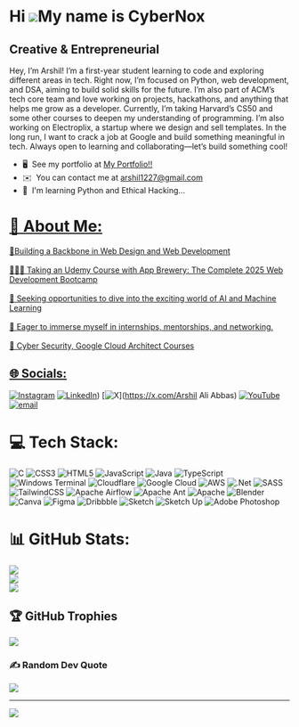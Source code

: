 Hi ![](https://user-images.githubusercontent.com/18350557/176309783-0785949b-9127-417c-8b55-ab5a4333674e.gif)My name is CyberNox
==============================================================================================================================

Creative & Entrepreneurial
--------------------------

Hey, I’m Arshil! I’m a first-year student learning to code and exploring different areas in tech. Right now, I’m focused on Python, web development, and DSA, aiming to build solid skills for the future. I’m also part of ACM’s tech core team and love working on projects, hackathons, and anything that helps me grow as a developer. Currently, I’m taking Harvard’s CS50 and some other courses to deepen my understanding of programming. I’m also working on Electroplix, a startup where we design and sell templates. In the long run, I want to crack a job at Google and build something meaningful in tech. Always open to learning and collaborating—let’s build something cool!

*   🖥️  See my portfolio at [My Portfolio!!](http://itz-me--psi.vercel.app)
*   ✉️  You can contact me at [arshil1227@gmail.com](mailto:arshil1227@gmail.com)
*   🧠  I'm learning Python and Ethical Hacking...<a href="https://www.github.com/ArshilAliAbbas" target="_blank" rel="noreferrer">


# 💫 About Me:
🎯Building a Backbone in Web Design and Web Development<br><br>🧑🏼‍💻 Taking an Udemy Course with App Brewery: The Complete 2025 Web Development Bootcamp<br><br>💼 Seeking opportunities to dive into the exciting world of AI and Machine Learning<br><br>🚀 Eager to immerse myself in internships, mentorships, and networking.<br><br>🗽 Cyber Security, Google Cloud Architect Courses<br>


## 🌐 Socials:
[![Instagram](https://img.shields.io/badge/Instagram-%23E4405F.svg?logo=Instagram&logoColor=white)](https://instagram.com/arshil_rz) [![LinkedIn](https://img.shields.io/badge/LinkedIn-%230077B5.svg?logo=linkedin&logoColor=white)](https://www.linkedin.com/in/arshilaliabbas/)) [![X](https://img.shields.io/badge/X-black.svg?logo=X&logoColor=white)](https://x.com/Arshil Ali Abbas) [![YouTube](https://img.shields.io/badge/YouTube-%23FF0000.svg?logo=YouTube&logoColor=white)](https://youtube.com/@ArshilAliAbbas) [![email](https://img.shields.io/badge/Email-D14836?logo=gmail&logoColor=white)](mailto:arshil1227@gmail.com) 

# 💻 Tech Stack:
![C](https://img.shields.io/badge/c-%2300599C.svg?style=plastic&logo=c&logoColor=white) ![CSS3](https://img.shields.io/badge/css3-%231572B6.svg?style=plastic&logo=css3&logoColor=white) ![HTML5](https://img.shields.io/badge/html5-%23E34F26.svg?style=plastic&logo=html5&logoColor=white) ![JavaScript](https://img.shields.io/badge/javascript-%23323330.svg?style=plastic&logo=javascript&logoColor=%23F7DF1E) ![Java](https://img.shields.io/badge/java-%23ED8B00.svg?style=plastic&logo=openjdk&logoColor=white) ![TypeScript](https://img.shields.io/badge/typescript-%23007ACC.svg?style=plastic&logo=typescript&logoColor=white) ![Windows Terminal](https://img.shields.io/badge/Windows%20Terminal-%234D4D4D.svg?style=plastic&logo=windows-terminal&logoColor=white) ![Cloudflare](https://img.shields.io/badge/Cloudflare-F38020?style=plastic&logo=Cloudflare&logoColor=white) ![Google Cloud](https://img.shields.io/badge/GoogleCloud-%234285F4.svg?style=plastic&logo=google-cloud&logoColor=white) ![AWS](https://img.shields.io/badge/AWS-%23FF9900.svg?style=plastic&logo=amazon-aws&logoColor=white) ![.Net](https://img.shields.io/badge/.NET-5C2D91?style=plastic&logo=.net&logoColor=white) ![SASS](https://img.shields.io/badge/SASS-hotpink.svg?style=plastic&logo=SASS&logoColor=white) ![TailwindCSS](https://img.shields.io/badge/tailwindcss-%2338B2AC.svg?style=plastic&logo=tailwind-css&logoColor=white) ![Apache Airflow](https://img.shields.io/badge/Apache%20Airflow-017CEE?style=plastic&logo=Apache%20Airflow&logoColor=white) ![Apache Ant](https://img.shields.io/badge/Apache%20Ant-A81C7D?style=plastic&logo=Apache%20Ant&logoColor=white) ![Apache](https://img.shields.io/badge/apache-%23D42029.svg?style=plastic&logo=apache&logoColor=white) ![Blender](https://img.shields.io/badge/blender-%23F5792A.svg?style=plastic&logo=blender&logoColor=white) ![Canva](https://img.shields.io/badge/Canva-%2300C4CC.svg?style=plastic&logo=Canva&logoColor=white) ![Figma](https://img.shields.io/badge/figma-%23F24E1E.svg?style=plastic&logo=figma&logoColor=white) ![Dribbble](https://img.shields.io/badge/Dribbble-EA4C89?style=plastic&logo=dribbble&logoColor=white) ![Sketch](https://img.shields.io/badge/Sketch-FFB387?style=plastic&logo=sketch&logoColor=black) ![Sketch Up](https://img.shields.io/badge/SketchUp-005F9E?style=plastic&logo=sketchup&logoColor=white) ![Adobe Photoshop](https://img.shields.io/badge/adobe%20photoshop-%2331A8FF.svg?style=plastic&logo=adobe%20photoshop&logoColor=white)
# 📊 GitHub Stats:
![](https://github-readme-stats.vercel.app/api?username=ArshilAliAbbas&theme=shadow_blue&hide_border=false&include_all_commits=true&count_private=true)<br/>
![](https://nirzak-streak-stats.vercel.app/?user=ArshilAliAbbas&theme=shadow_blue&hide_border=false)<br/>
![](https://github-readme-stats.vercel.app/api/top-langs/?username=ArshilAliAbbas&theme=shadow_blue&hide_border=false&include_all_commits=true&count_private=true&layout=compact)

## 🏆 GitHub Trophies
![](https://github-profile-trophy.vercel.app/?username=ArshilAliAbbas&theme=shadow_blue&no-frame=false&no-bg=false&margin-w=4)

### ✍️ Random Dev Quote
![](https://quotes-github-readme.vercel.app/api?type=horizontal&theme=dark)

---
[![](https://visitcount.itsvg.in/api?id=ArshilAliAbbas&icon=3&color=1)](https://visitcount.itsvg.in)

<!-- Proudly created with GPRM ( https://gprm.itsvg.in ) -->
